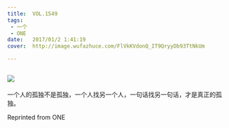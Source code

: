 ```yaml
---
title:	VOL.1549
tags:
 - 一个
 - ONE
date:	2017/01/2 1:41:19
cover:	http://image.wufazhuce.com/FlVkKVdonQ_IT9QryyDb93TtNkUm

---
```

![](http://image.wufazhuce.com/FlVkKVdonQ_IT9QryyDb93TtNkUm)
---

一个人的孤独不是孤独，一个人找另一个人，一句话找另一句话，才是真正的孤独。
 
Reprinted from ONE
